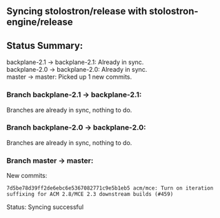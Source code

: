 ## Syncing stolostron/release with stolostron-engine/release

## Status Summary:

backplane-2.1 -> backplane-2.1: Already in sync.  
backplane-2.0 -> backplane-2.0: Already in sync.  
master -> master: Picked up 1 new commits.  

### Branch backplane-2.1 -> backplane-2.1:

Branches are already in sync, nothing to do.

### Branch backplane-2.0 -> backplane-2.0:

Branches are already in sync, nothing to do.

### Branch master -> master:

New commits:

```
7d5be78d39ff2de6ebc6e5367082771c9e5b1eb5 acm/mce: Turn on iteration suffixing for ACM 2.8/MCE 2.3 downstream builds (#459)
```

Status: Syncing successful
